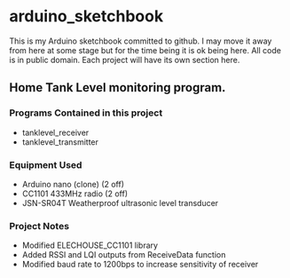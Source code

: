 # arduino_sketchbook
This is my Arduino sketchbook committed to github.  I may move it away from here at some stage but for the time being it is ok being here.  All code is in public domain.  Each project will have its own section here.



## Home Tank Level monitoring program.

### Programs Contained in this project
* tanklevel_receiver
* tanklevel_transmitter

### Equipment Used
* Arduino nano (clone) (2 off)
* CC1101 433MHz radio (2 off)
* JSN-SR04T Weatherproof ultrasonic level transducer
 
### Project Notes
* Modified ELECHOUSE_CC1101 library
 * Added RSSI and LQI outputs from ReceiveData function
 * Modified baud rate to 1200bps to increase sensitivity of receiver
